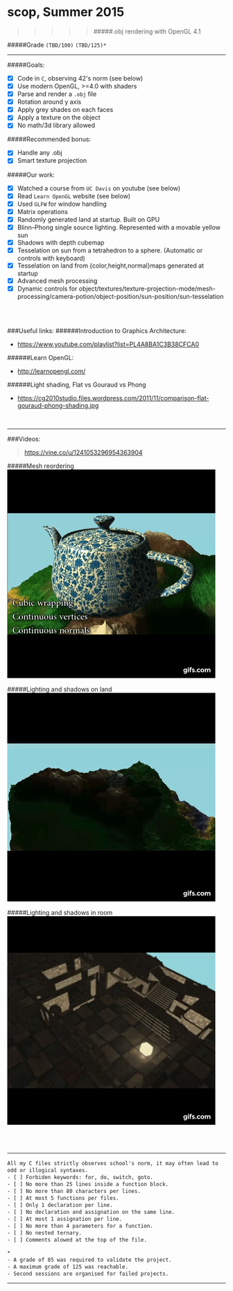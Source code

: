# scop, Summer 2015
>>>>> #####.obj rendering with OpenGL 4.1

#####Grade ``(TBD/100)`` ``(TBD/125)*``
--------  -----------------------


#####Goals:
- [X] Code in `C`, observing 42's norm (see below)
- [X] Use modern OpenGL, >=4.0 with shaders
- [X] Parse and render a `.obj` file
- [X] Rotation around y axis
- [X] Apply grey shades on each faces
- [X] Apply a texture on the object
- [X] No math/3d library allowed

#####Recommended bonus:
- [X] Handle any .obj
- [X] Smart texture projection

#####Our work:
- [X] Watched a course from `UC Davis` on youtube (see below)
- [X] Read `Learn OpenGL` website (see below)
- [X] Used `GLFW` for window handling
- [X] Matrix operations
- [X] Randomly generated land at startup. Built on GPU
- [X] Blinn–Phong single source lighting. Represented with a movable yellow sun
- [X] Shadows with depth cubemap
- [X] Tesselation on sun from a tetrahedron to a sphere. (Automatic or controls with keyboard)
- [X] Tesselation on land from {color,height,normal}maps generated at startup
- [X] Advanced mesh processing
- [X] Dynamic controls for object/textures/texture-projection-mode/mesh-processing/camera-potion/object-position/sun-position/sun-tesselation
<BR>
<BR>

###Useful links:
######Introduction to Graphics Architecture:
- https://www.youtube.com/playlist?list=PL4A8BA1C3B38CFCA0

######Learn OpenGL:
- http://learnopengl.com/

######Light shading, Flat vs Gouraud vs Phong
- https://cg2010studio.files.wordpress.com/2011/11/comparison-flat-gouraud-phong-shading.jpg

<BR>

---

###Videos:
> https://vine.co/u/1241053296954363904

#####Mesh reordering
![Mesh reordering](./images/etTTJpeqFzB.gif)

#####Lighting and shadows on land
![Lighting and shadows on land](./images/eI9ImE3uE5b.gif)

#####Lighting and shadows in room
![Lighting and shadows in room](./images/ejqKYmVdzgq.gif)


<BR><BR>

---

```
All my C files strictly observes school's norm, it may often lead to odd or illogical syntaxes.
- [ ] Forbiden keywords: for, do, switch, goto.
- [ ] No more than 25 lines inside a function block.
- [ ] No more than 80 characters per lines.
- [ ] At most 5 functions per files.
- [ ] Only 1 declaration per line.  
- [ ] No declaration and assignation on the same line.
- [ ] At most 1 assignation per line.
- [ ] No more than 4 parameters for a function.
- [ ] No nested ternary.
- [ ] Comments alowed at the top of the file.
```
```
*
- A grade of 85 was required to validate the project.
- A maximum grade of 125 was reachable.
- Second sessions are organised for failed projects.
```

---
